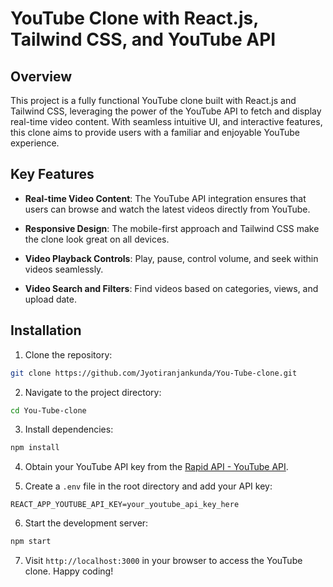 # YouTube Clone with React.js, Tailwind CSS, and YouTube API

## Overview

This project is a fully functional YouTube clone built with React.js and Tailwind CSS, leveraging the power of the YouTube API to fetch and display real-time video content. With seamless intuitive UI, and interactive features, this clone aims to provide users with a familiar and enjoyable YouTube experience.

## Key Features

- **Real-time Video Content**: The YouTube API integration ensures that users can browse and watch the latest videos directly from YouTube.

- **Responsive Design**: The mobile-first approach and Tailwind CSS make the clone look great on all devices.

- **Video Playback Controls**: Play, pause, control volume, and seek within videos seamlessly.

- **Video Search and Filters**: Find videos based on categories, views, and upload date.

## Installation

1. Clone the repository:

```bash
git clone https://github.com/Jyotiranjankunda/You-Tube-clone.git
```

2. Navigate to the project directory:

```bash
cd You-Tube-clone
```

3. Install dependencies:

```bash
npm install
```

4. Obtain your YouTube API key from the [Rapid API - YouTube API](https://rapidapi.com/Glavier/api/youtube138/).

5. Create a `.env` file in the root directory and add your API key:

```env
REACT_APP_YOUTUBE_API_KEY=your_youtube_api_key_here
```

6. Start the development server:

```bash
npm start
```

7. Visit `http://localhost:3000` in your browser to access the YouTube clone.
Happy coding!
